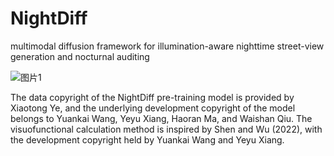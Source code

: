 # NightDiff
multimodal diffusion framework for illumination-aware nighttime street-view generation and nocturnal auditing


![图片1](https://github.com/user-attachments/assets/9a4f79ad-7504-425e-b8bd-1fb3e99cb12b)


The data copyright of the NightDiff pre-training model is provided by Xiaotong Ye, and the underlying development copyright of the model belongs to Yuankai Wang, Yeyu Xiang, Haoran Ma, and Waishan Qiu.
The visuofunctional calculation method is inspired by Shen and Wu (2022), with the development copyright held by Yuankai Wang and Yeyu Xiang.
